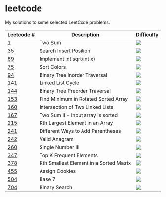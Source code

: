 # leetcode

My solutions to some selected LeetCode problems.


| Leetcode #    | Description   | Difficulty |
| ------------- | ------------- | ------------- |
|[1](https://github.com/ffflora/leetcode/blob/master/1.md)| Two Sum | ![](https://img.shields.io/badge/-esay-green)|
| [35](https://github.com/ffflora/leetcode/blob/master/35.md)           | Search Insert Position| ![](https://img.shields.io/badge/-esay-green)|
| [69](https://github.com/ffflora/leetcode/blob/master/69.md)           | Implement int sqrt(int x) | ![](https://img.shields.io/badge/-esay-green)|
| [75](https://github.com/ffflora/leetcode/blob/master/75.md)           | Sort Colors | ![](https://img.shields.io/badge/-medium-yellow) |
| [94](https://github.com/ffflora/leetcode/blob/master/94.md)           | Binary Tree Inorder Traversal | ![](https://img.shields.io/badge/-medium-yellow) |
| [141](https://github.com/ffflora/leetcode/blob/master/141.md)           | Linked List Cycle | ![](https://img.shields.io/badge/-esay-green) |
| [144](https://github.com/ffflora/leetcode/blob/master/144.md)           | Binary Tree Preorder Traversal | ![](https://img.shields.io/badge/-medium-yellow) |
| [153](https://github.com/ffflora/leetcode/blob/master/153.md)           |Find Minimum in Rotated Sorted Array | ![](https://img.shields.io/badge/-medium-yellow) |
| [160](https://github.com/ffflora/leetcode/blob/master/160.md)           | Intersection of Two Linked Lists | ![](https://img.shields.io/badge/-esay-green) |
| [167](https://github.com/ffflora/leetcode/blob/master/167.md)           | Two Sum II - Input array is sorted | ![](https://img.shields.io/badge/-esay-green)|
| [215](https://github.com/ffflora/leetcode/blob/master/215.md)           | Kth Largest Element in an Array | ![](https://img.shields.io/badge/-medium-yellow)  |
| [241](https://github.com/ffflora/leetcode/blob/master/241.md)           | Different Ways to Add Parentheses | ![](https://img.shields.io/badge/-medium-yellow)  |
| [242](https://github.com/ffflora/leetcode/blob/master/242.md)           | Valid Anagram| ![](https://img.shields.io/badge/-esay-green)  |
| [260](https://github.com/ffflora/leetcode/blob/master/260.md)           | Single Number III | ![](https://img.shields.io/badge/-medium-yellow)  |
| [347](https://github.com/ffflora/leetcode/blob/master/347.md)           | Top K Frequent Elements | ![](https://img.shields.io/badge/-medium-yellow)  |
| [378](https://github.com/ffflora/leetcode/blob/master/378.md)           | Kth Smallest Element in a Sorted Matrix | ![](https://img.shields.io/badge/-medium-yellow)  |
| [455](https://github.com/ffflora/leetcode/blob/master/455.md)           | Assign Cookies | ![](https://img.shields.io/badge/-esay-green) |
| [504](https://github.com/ffflora/leetcode/blob/master/504.md) | Base 7 | ![](https://img.shields.io/badge/-esay-green) |
| [704](https://github.com/ffflora/leetcode/blob/master/704.md) |Binary Search | ![](https://img.shields.io/badge/-esay-green) |


